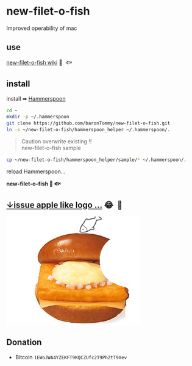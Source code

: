 # new-filet-o-fish
Improved operability of mac


## use
[new-filet-o-fish wiki](https://github.com/baronTommy/new-filet-o-fish/wiki) 🍔  🐟 


## install
install ➡ [Hammerspoon](http://www.hammerspoon.org/)


```sh
cd ~
mkdir -p ~/.hammerspoon
git clone https://github.com/baronTommy/new-filet-o-fish.git
ln -s ~/new-filet-o-fish/hammerspoon_helper ~/.hammerspoon/.
```
> Caution overwrite existing ‼️  
> new-filet-o-fish sample
```sh
cp ~/new-filet-o-fish/hammerspoon_helper/sample/* ~/.hammerspoon/.
```


reload Hammerspoon...


**new-filet-o-fish 🍔 🐟**


## [↓issue apple like logo ...](https://github.com/baronTommy/new-filet-o-fish/issues/32) 😂  🍎  
![new-filet-o-fish](https://github.com/baronTommy/new-filet-o-fish/blob/master/doc/img/readme/4597662%202.png)  


## Donation
- Bitcoin `1EWoJWA4YZEKFT9KQCZUfc2T9Ph2tT9Xev`
